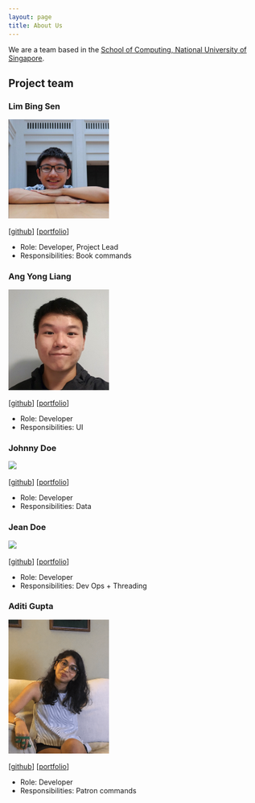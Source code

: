 ```yaml
---
layout: page
title: About Us
---
```


We are a team based in the [School of Computing, National University of Singapore](http://www.comp.nus.edu.sg).

## Project team

### Lim Bing Sen

<img src="images/bingsen0806.png" width="200px">

[[github](https://github.com/bingsen0806)]
[[portfolio](team/bingsen0806.md)]

* Role: Developer, Project Lead
* Responsibilities: Book commands

### Ang Yong Liang

<img src="images/yl-ang.png" width="200px">

[[github](http://github.com/yl-ang)]
[[portfolio](team/yl-ang.md)]

* Role: Developer
* Responsibilities: UI

### Johnny Doe

<img src="images/johndoe.png" width="200px">

[[github](http://github.com/johndoe)] [[portfolio](team/johndoe.md)]

* Role: Developer
* Responsibilities: Data

### Jean Doe

<img src="images/johndoe.png" width="200px">

[[github](http://github.com/johndoe)]
[[portfolio](team/johndoe.md)]

* Role: Developer
* Responsibilities: Dev Ops + Threading

### Aditi Gupta

<img src="images/aditi2313.png" width="200px">

[[github](http://github.com/aditi2313)]
[[portfolio](team/johndoe.md)]

* Role: Developer
* Responsibilities: Patron commands
